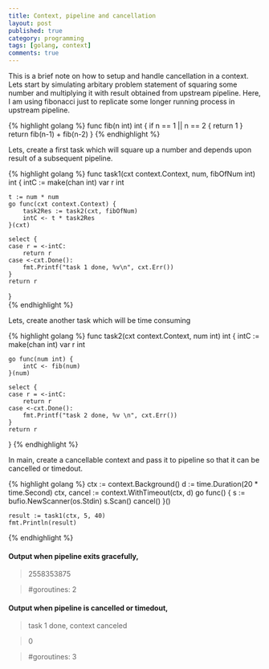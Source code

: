 ```yaml
---
title: Context, pipeline and cancellation
layout: post
published: true
category: programming
tags: [golang, context]
comments: true
---
```


This is a brief note on how to setup and handle cancellation in a context. Lets start by simulating arbitary problem
statement of squaring some number and multiplying it with result obtained from upstream pipeline. Here, I am using 
fibonacci just to replicate some longer running process in upstream pipeline.

{% highlight golang %}
func fib(n int) int {
	if n == 1 || n == 2 {
		return 1
	}
	return fib(n-1) + fib(n-2)
}
{% endhighlight %}

Lets, create a first task which will square up a number and depends upon result of a subsequent pipeline.

{% highlight golang %}
func task1(cxt context.Context, num, fibOfNum int) int {
	intC := make(chan int)
	var r int

	t := num * num
	go func(cxt context.Context) {
		task2Res := task2(cxt, fibOfNum)
		intC <- t * task2Res
	}(cxt)

	select {
	case r = <-intC:
		return r
	case <-cxt.Done():
		fmt.Printf("task 1 done, %v\n", cxt.Err())
	}
	return r
}	
{% endhighlight %}

Lets, create another task which will be time consuming 

{% highlight golang %}
func task2(cxt context.Context, num int) int {
	intC := make(chan int)
	var r int

	go func(num int) {
		intC <- fib(num)
	}(num)

	select {
	case r = <-intC:
		return r
	case <-cxt.Done():
		fmt.Printf("task 2 done, %v \n", cxt.Err())
	}
	return r
}
{% endhighlight %}


In main, create a cancellable context and pass it to pipeline so that it can be cancelled or timedout.

{% highlight golang %}
	ctx := context.Background()
	d := time.Duration(20 * time.Second)
	ctx, cancel := context.WithTimeout(ctx, d)
	go func() {
		s := bufio.NewScanner(os.Stdin)
		s.Scan()
		cancel()
	}()

	result := task1(ctx, 5, 40)
	fmt.Println(result)

{% endhighlight %}

#### Output when pipeline exits gracefully,

   > 2558353875

   > #goroutines: 2


#### Output when pipeline is cancelled or timedout,

   > task 1 done, context canceled

   > 0

   > #goroutines: 3
